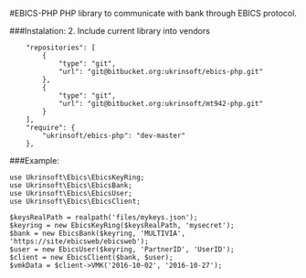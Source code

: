 #EBICS-PHP
PHP library to communicate with bank through EBICS protocol.

###Instalation:
2. Include current library into vendors
```
    "repositories": [
        {
            "type": "git",
            "url": "git@bitbucket.org:ukrinsoft/ebics-php.git"
        },
        {
            "type": "git",
            "url": "git@bitbucket.org:ukrinsoft/mt942-php.git"
        }
    ],
    "require": {
        "ukrinsoft/ebics-php": "dev-master"
    },
```

###Example:
```
use Ukrinsoft\Ebics\EbicsKeyRing;
use Ukrinsoft\Ebics\EbicsBank;
use Ukrinsoft\Ebics\EbicsUser;
use Ukrinsoft\Ebics\EbicsClient;

$keysRealPath = realpath('files/mykeys.json');
$keyring = new EbicsKeyRing($keysRealPath, 'mysecret');
$bank = new EbicsBank($keyring, 'MULTIVIA', 'https://site/ebicsweb/ebicsweb');
$user = new EbicsUser($keyring, 'PartnerID', 'UserID');
$client = new EbicsClient($bank, $user);
$vmkData = $client->VMK('2016-10-02', '2016-10-27');
```